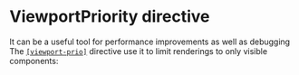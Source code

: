 # ViewportPriority directive

It can be a useful tool for performance improvements as well as debugging
The [`[viewport-prio]`](https://github.com/rx-angular/rx-angular/blob/ef99804c1b07aeb96763cacca6afad7bbdab03b1/libs/template/src/lib/experimental/viewport-prio/viewport-prio.directive.ts) directive use it to limit renderings to only visible components:
